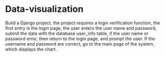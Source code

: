 # Data-visualization
Build a Django project, the project requires a login verification function, the first entry is the login page, the user enters the user name and password, submit the data with the database user_info table, if the user name or password error, then return to the login page, and prompt the user. If the username and password are correct, go to the main page of the system, which displays the chart.
